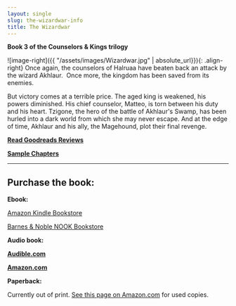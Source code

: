 ```yaml
---
layout: single
slug: the-wizardwar-info
title: The Wizardwar
---
```


**Book 3 of the Counselors & Kings trilogy**

![image-right]({{ "/assets/images/Wizardwar.jpg" | absolute_url}}){: .align-right} Once again, the counselors of Halruaa have beaten back an attack by the wizard Akhlaur.  Once more, the kingdom has been saved from its enemies.

But victory comes at a terrible price. The aged king is weakened, his powers diminished. His chief counselor, Matteo, is torn between his duty and his heart. Tzigone, the hero of the battle of Akhlaur's Swamp, has been hurled into a dark world from which she may never escape. And at the edge of time, Akhlaur and his ally, the Magehound, plot their final revenge.

**[Read Goodreads Reviews](http://www.goodreads.com/book/show/291720.The_Wizardwar)**

**[Sample Chapters](http://books.google.com.my/books?id=sZ9sPTWh8rcC&pg=PP1&lpg=PP1&dq=Wizardwar,+Elaine+Cunningham)**

***

## Purchase the book:

**Ebook:**

[Amazon Kindle Bookstore](http://www.amazon.com/The-Wizardwar-Counselors-Kings-ebook/dp/B005UFN52U/ref=tmm_kin_title_0)

[Barnes & Noble NOOK Bookstore](http://www.barnesandnoble.com/w/forgotten-realms-elaine-cunningham/1103164952?ean=9780786961887)

**Audio book:**

**[Audible.com](http://www.audible.com/pd/ref=sr_2_5?asin=B00CD7R9AM&qid=1366463007&sr=2-5)**

**[Amazon.com](http://www.amazon.com/The-Wizardwar-Forgotten-Realms-Counselors/dp/B00CDIX3V0/ref=sr_1_1?ie=UTF8&qid=1366463180&sr=8-1&keywords=audio+books%2C+wizardwar%2C+Elaine+Cunningham)**

**Paperback:**

Currently out of print. [See this page on Amazon.com](http://www.amazon.com/The-Wizardwar-Forgotten-Realms-Counselors/dp/0786927046) for used copies.
